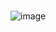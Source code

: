 
# 

![image](https://github.com/Davi-OS/CSharp/assets/112199758/3c4661c4-4aef-404e-bb52-0a8d10f30aac)

#

